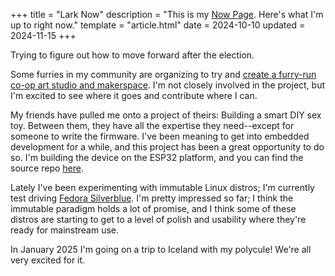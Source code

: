 +++
title = "Lark Now"
description = "This is my [Now Page](https://nownownow.com/about). Here's what I'm up to right now."
template = "article.html"
date = 2024-10-10
updated = 2024-11-15
+++

Trying to figure out how to move forward after the election.

Some furries in my community are organizing to try and [create a furry-run co-op
art studio and makerspace](@/log/furry-art-space.md). I'm not closely involved
in the project, but I'm excited to see where it goes and contribute where I can.

My friends have pulled me onto a project of theirs: Building a smart DIY sex
toy. Between them, they have all the expertise they need--except for someone to
write the firmware. I've been meaning to get into embedded development for a
while, and this project has been a great opportunity to do so. I'm building the
device on the ESP32 platform, and you can find the source repo
[here](https://github.com/justlark/squirtinator).

Lately I've been experimenting with immutable Linux distros; I'm currently test
driving [Fedora
Silverblue](https://fedoraproject.org/atomic-desktops/silverblue/). I'm pretty
impressed so far; I think the immutable paradigm holds a lot of promise, and I
think some of these distros are starting to get to a level of polish and
usability where they're ready for mainstream use.

In January 2025 I'm going on a trip to Iceland with my polycule! We're all very
excited for it.
